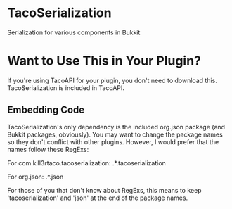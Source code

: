 # TacoSerialization

Serialization for various components in Bukkit

# Want to Use This in Your Plugin?

If you're using TacoAPI for your plugin, you don't need to download this. TacoSerialization is included in TacoAPI.

## Embedding Code
TacoSerialization's only dependency is the included org.json package (and Bukkit packages, obviously). You may want to change the package names so they don't conflict with other plugins. However, I would prefer that the names follow these RegExs:

For com.kill3rtaco.tacoserialization:
    .*\.tacoserialization
    
For org.json:
    .*\.json
    
For those of you that don't know about RegExs, this means to keep 'tacoserialization' and 'json' at the end of the package names.
